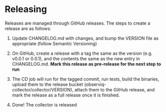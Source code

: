 # Releasing
Releases are managed through GitHub releases. The steps to create a release are as follows:

1. Update CHANGELOG.md with changes, and bump the VERSION file as appropriate (follow Semantic Versioning)

2. On GitHub, create a release with a tag the same as the version (e.g. v0.0.1 or 0.0.1), and the contents the same as the new entry in CHANGELOG.md. **Mark this release as pre-release for the next step to run**

3. The CD job will run for the tagged commit, run tests, build the binaries, upload them to the release bucket (observiq-collector/collector/VERSION), attach them to the GitHub release, and mark the release as a full release once it is finished.

4. Done! The collector is released